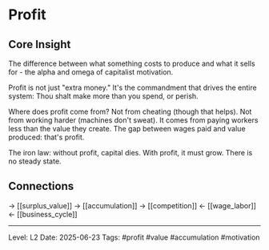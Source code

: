 # Profit

## Core Insight
The difference between what something costs to produce and what it sells for - the alpha and omega of capitalist motivation.

Profit is not just "extra money." It's the commandment that drives the entire system: Thou shalt make more than you spend, or perish.

Where does profit come from? Not from cheating (though that helps). Not from working harder (machines don't sweat). It comes from paying workers less than the value they create. The gap between wages paid and value produced: that's profit.

The iron law: without profit, capital dies. With profit, it must grow. There is no steady state.

## Connections
→ [[surplus_value]]
→ [[accumulation]]
→ [[competition]]
← [[wage_labor]]
← [[business_cycle]]

---
Level: L2
Date: 2025-06-23
Tags: #profit #value #accumulation #motivation